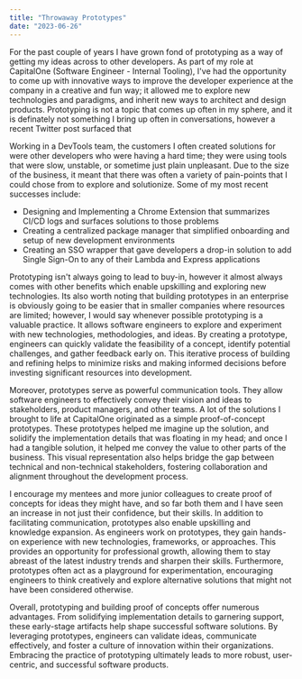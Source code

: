 ```yaml
---
title: "Throwaway Prototypes"
date: "2023-06-26"
---
```


For the past couple of years I have grown fond of prototyping as a way of getting my ideas across to other developers. As part of my role at CapitalOne (Software Engineer - Internal Tooling), I've had the opportunity to come up with innovative ways to improve the developer experience at the company in a creative and fun way; it allowed me to explore new technologies and paradigms, and inherit new ways to architect and design products. Prototyping is not a topic that comes up often in my sphere, and it is definately not something I bring up often in conversations, however a recent Twitter post surfaced that 

<Tweet id="1670411055296544773"></Tweet>

Working in a DevTools team, the customers I often created solutions for were other developers who were having a hard time; they were using tools that were slow, unstable, or sometime just plain unpleasant. Due to the size of the business, it meant that there was often a variety of pain-points that I could chose from to explore and solutionize. Some of my most recent successes include:
  - Designing and Implementing a Chrome Extension that summarizes CI/CD logs and surfaces solutions to those problems
  - Creating a centralized package manager that simplified onboarding and setup of new development environments
  - Creating an SSO wrapper that gave developers a drop-in solution to add Single Sign-On to any of their Lambda and Express applications


Prototyping isn't always going to lead to buy-in, however it almost always comes with other benefits which enable upskilling and exploring new technologies. Its also worth noting that building prototypes in an enterprise is obviously going to be easier that in smaller companies where resources are limited; however, I would say whenever possible prototyping is a valuable practice. It allows software engineers to explore and experiment with new technologies, methodologies, and ideas. By creating a prototype, engineers can quickly validate the feasibility of a concept, identify potential challenges, and gather feedback early on. This iterative process of building and refining helps to minimize risks and making informed decisions before investing significant resources into development.

Moreover, prototypes serve as powerful communication tools. They allow software engineers to effectively convey their vision and ideas to stakeholders, product managers, and other teams. A lot of the solutions I brought to life at CapitalOne originated as a simple proof-of-concept prototypes. These prototypes helped me imagine up the solution, and solidify the implementation details that was floating in my head; and once I had a tangible solution, it helped me convey the value to other parts of the business. This visual representation also helps bridge the gap between technical and non-technical stakeholders, fostering collaboration and alignment throughout the development process.

I encourage my mentees and more junior colleagues to create proof of concepts for ideas they might have, and so far both them and I have seen an increase in not just their confidence, but their skills. In addition to facilitating communication, prototypes also enable upskilling and knowledge expansion. As engineers work on prototypes, they gain hands-on experience with new technologies, frameworks, or approaches. This provides an opportunity for professional growth, allowing them to stay abreast of the latest industry trends and sharpen their skills. Furthermore, prototypes often act as a playground for experimentation, encouraging engineers to think creatively and explore alternative solutions that might not have been considered otherwise.

Overall, prototyping and building proof of concepts offer numerous advantages. From solidifying implementation details to garnering support, these early-stage artifacts help shape successful software solutions. By leveraging prototypes, engineers can validate ideas, communicate effectively, and foster a culture of innovation within their organizations. Embracing the practice of prototyping ultimately leads to more robust, user-centric, and successful software products.